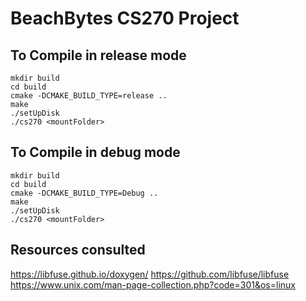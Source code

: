 # BeachBytes CS270 Project


## To Compile in release mode

```
mkdir build
cd build
cmake -DCMAKE_BUILD_TYPE=release ..
make
./setUpDisk
./cs270 <mountFolder>
```


## To Compile in debug mode

```
mkdir build
cd build
cmake -DCMAKE_BUILD_TYPE=Debug ..
make
./setUpDisk
./cs270 <mountFolder>
```

## Resources consulted
https://libfuse.github.io/doxygen/
https://github.com/libfuse/libfuse
https://www.unix.com/man-page-collection.php?code=301&os=linux
